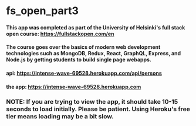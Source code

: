 # fs_open_part3

#### This app was completed as part of the University of Helsinki's full stack open course: https://fullstackopen.com/en

#### The course goes over the basics of modern web development technologies such as MongoDB, Redux, React, GraphQL, Express, and Node.js by getting students to build single page webapps.

#### api: https://intense-wave-69528.herokuapp.com/api/persons
#### the app: https://intense-wave-69528.herokuapp.com

### NOTE: If you are trying to view the app, it should take 10-15 seconds to load initially. Please be patient. Using Heroku's free tier means loading may be a bit slow.

